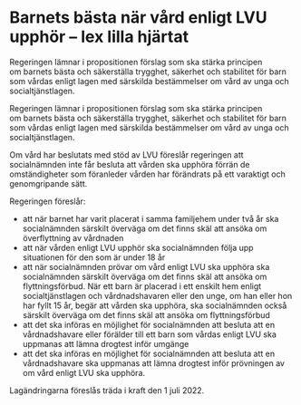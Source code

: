 # Barnets bästa när vård enligt LVU upphör – lex lilla hjärtat

Regeringen lämnar i propositionen förslag som ska stärka principen om barnets bästa och säkerställa trygghet, säkerhet och stabilitet för barn som vårdas enligt lagen med särskilda bestämmelser om vård av unga och socialtjänstlagen.

Regeringen lämnar i propositionen förslag som ska stärka principen om barnets bästa och säkerställa trygghet, säkerhet och stabilitet för barn som vårdas enligt lagen med särskilda bestämmelser om vård av unga och socialtjänstlagen.

Om vård har beslutats med stöd av LVU föreslår regeringen att socialnämnden inte får besluta att vården ska upphöra förrän de omständigheter som föranleder vården har förändrats på ett varaktigt och genomgripande sätt.

Regeringen föreslår:

* att när barnet har varit placerat i samma familjehem under två år ska socialnämnden särskilt överväga om det finns skäl att ansöka om överflyttning av vårdnaden
* att när vården enligt LVU upphör ska socialnämnden följa upp situationen för den som är under 18 år
* att när socialnämnden prövar om vård enligt LVU ska upphöra ska socialnämnden särskilt överväga om det finns skäl att ansöka
om flyttningsförbud. När ett barn är placerad i ett enskilt hem enligt socialtjänstlagen och vårdnadshavaren eller den unge, om han eller hon har fyllt 15 år, begär att vården ska upphöra, ska socialnämnden också särskilt överväga om det finns skäl att ansöka om flyttningsförbud
* att det ska införas en möjlighet för socialnämnden att besluta att en vårdnadshavare eller förälder till ett barn som vårdas enligt LVU ska uppmanas att lämna drogtest inför umgänge
* att det ska införas en möjlighet för socialnämnden att besluta att en vårdnadshavare ska uppmanas att lämna drogtest inför prövningen av om vård enligt LVU ska upphöra.

Lagändringarna föreslås träda i kraft den 1 juli 2022.
